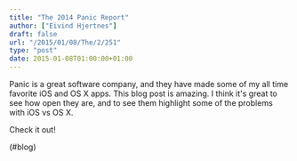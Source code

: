 ```yaml
---
title: "The 2014 Panic Report"
author: ["Eivind Hjertnes"]
draft: false
url: "/2015/01/08/The/2/251"
type: "post"
date: 2015-01-08T01:00:00+01:00
---
```


Panic is a great software company, and they have made some of my all
time favorite iOS and OS X apps. This blog post is amazing. I think it's
great to see how open they are, and to see them highlight some of the
problems with iOS vs OS X.

Check it out!

(#blog)
